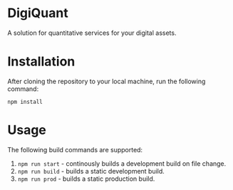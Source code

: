 # DigiQuant
A solution for quantitative services for your digital assets.

# Installation
After cloning the repository to your local machine, run the following command:
```
npm install
```

# Usage

The following build commands are supported:

1. `npm run start` - continously builds a development build on file change.
2. `npm run build` - builds a static development build.
3. `npm run prod`  - builds a static production build.
